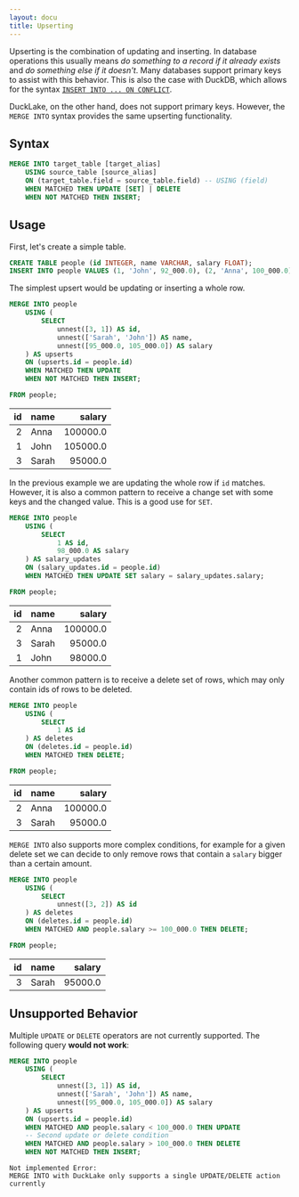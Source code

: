 ```yaml
---
layout: docu
title: Upserting
---
```


Upserting is the combination of updating and inserting. In database operations this usually means *do something to a record if it already exists* and *do something else if it doesn't*. Many databases support primary keys to assist with this behavior. This is also the case with DuckDB, which allows for the syntax [`INSERT INTO ... ON CONFLICT`](https://duckdb.org/docs/stable/sql/statements/insert#on-conflict-clause).

DuckLake, on the other hand, does not support primary keys. However, the `MERGE INTO` syntax provides the same upserting functionality.

## Syntax

```sql
MERGE INTO target_table [target_alias]
    USING source_table [source_alias]
    ON (target_table.field = source_table.field) -- USING (field)
    WHEN MATCHED THEN UPDATE [SET] | DELETE
    WHEN NOT MATCHED THEN INSERT;
```

## Usage

First, let's create a simple table.

```sql
CREATE TABLE people (id INTEGER, name VARCHAR, salary FLOAT);
INSERT INTO people VALUES (1, 'John', 92_000.0), (2, 'Anna', 100_000.0);
```

The simplest upsert would be updating or inserting a whole row.

```sql
MERGE INTO people
    USING (
        SELECT
            unnest([3, 1]) AS id,
            unnest(['Sarah', 'John']) AS name,
            unnest([95_000.0, 105_000.0]) AS salary
    ) AS upserts
    ON (upserts.id = people.id)
    WHEN MATCHED THEN UPDATE
    WHEN NOT MATCHED THEN INSERT;

FROM people;
```

| id | name  |  salary  |
|---:|-------|---------:|
| 2  | Anna  | 100000.0 |
| 1  | John  | 105000.0  |
| 3  | Sarah | 95000.0  |



In the previous example we are updating the whole row if `id` matches. However, it is also a common pattern to receive a change set with some keys and the changed value. This is a good use for `SET`.

```sql
MERGE INTO people
    USING (
        SELECT
            1 AS id,
            98_000.0 AS salary
    ) AS salary_updates
    ON (salary_updates.id = people.id)
    WHEN MATCHED THEN UPDATE SET salary = salary_updates.salary;

FROM people;
```

| id | name  |  salary  |
|---:|-------|---------:|
| 2  | Anna  | 100000.0 |
| 3  | Sarah | 95000.0  |
| 1  | John  | 98000.0  |

Another common pattern is to receive a delete set of rows, which may only contain ids of rows to be deleted.

```sql
MERGE INTO people
    USING (
        SELECT
            1 AS id
    ) AS deletes
    ON (deletes.id = people.id)
    WHEN MATCHED THEN DELETE;

FROM people;
```

| id | name  |  salary  |
|---:|-------|---------:|
| 2  | Anna  | 100000.0 |
| 3  | Sarah | 95000.0  |


`MERGE INTO` also supports more complex conditions, for example for a given delete set we can decide to only remove rows that contain a `salary` bigger than a certain amount.

```sql
MERGE INTO people
    USING (
        SELECT
            unnest([3, 2]) AS id
    ) AS deletes
    ON (deletes.id = people.id)
    WHEN MATCHED AND people.salary >= 100_000.0 THEN DELETE;

FROM people;
```

| id | name  | salary  |
|---:|-------|--------:|
| 3  | Sarah | 95000.0 |

## Unsupported Behavior

Multiple `UPDATE` or `DELETE` operators are not currently supported. The following query **would not work**:

```sql
MERGE INTO people
    USING (
        SELECT
            unnest([3, 1]) AS id,
            unnest(['Sarah', 'John']) AS name,
            unnest([95_000.0, 105_000.0]) AS salary
    ) AS upserts
    ON (upserts.id = people.id)
    WHEN MATCHED AND people.salary < 100_000.0 THEN UPDATE
    -- Second update or delete condition
    WHEN MATCHED AND people.salary > 100_000.0 THEN DELETE
    WHEN NOT MATCHED THEN INSERT;
```

```console
Not implemented Error:
MERGE INTO with DuckLake only supports a single UPDATE/DELETE action currently
```
